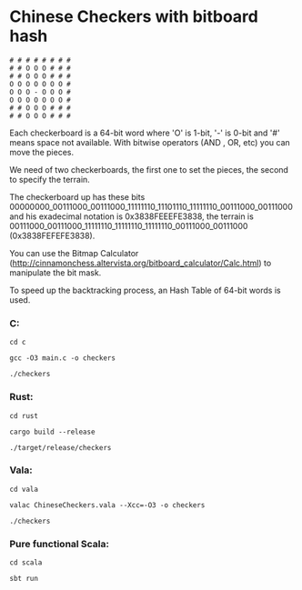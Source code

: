 # Chinese Checkers with bitboard hash

    # # # # # # # #
    # # O O O # # #
    # # O O O # # #
    O O O O O O O #
    O O O - O O O #
    O O O O O O O #
    # # O O O # # #
    # # O O O # # #


Each checkerboard is a 64-bit word where 'O' is 1-bit, '-' is 0-bit and '#' means space not available. With bitwise operators (AND , OR, etc) you can move the pieces.

We need of two checkerboards, the first one to set the pieces, the second to specify the terrain.

The checkerboard up has these bits 00000000_00111000_00111000_11111110_11101110_11111110_00111000_00111000 and his exadecimal notation is 0x3838FEEEFE3838, the terrain is
00111000_00111000_11111110_11111110_11111110_00111000_00111000 (0x3838FEFEFE3838).

You can use the Bitmap Calculator (http://cinnamonchess.altervista.org/bitboard_calculator/Calc.html) to manipulate the bit mask.

To speed up the backtracking process, an Hash Table of 64-bit words is used.


### C:

`cd c`

`gcc -O3 main.c -o checkers`

`./checkers`


### Rust:

`cd rust`

`cargo build --release`

`./target/release/checkers`

### Vala:

`cd vala`

`valac ChineseCheckers.vala --Xcc=-O3 -o checkers `

`./checkers`

### Pure functional Scala:

`cd scala`

`sbt run`

